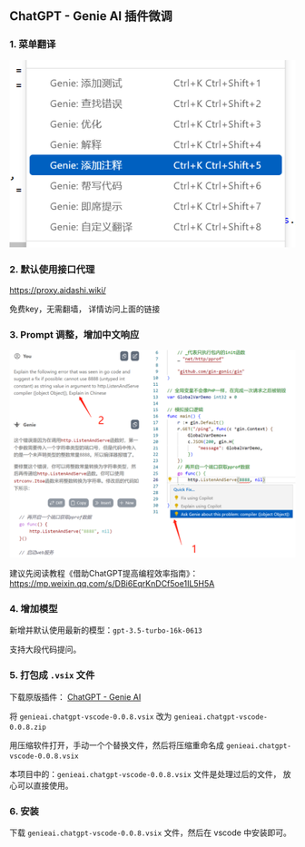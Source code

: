 ## ChatGPT - Genie AI  插件微调

### 1. 菜单翻译

![image-20230703120919524](README.assets/image-20230703120919524.png)

### 2. 默认使用接口代理

https://proxy.aidashi.wiki/

免费key，无需翻墙， 详情访问上面的链接

### 3. Prompt 调整，增加中文响应

![1](README.assets/1.png)



建议先阅读教程《借助ChatGPT提高编程效率指南》：https://mp.weixin.qq.com/s/DBi6EqrKnDCf5oe1IL5H5A

### 4. 增加模型

新增并默认使用最新的模型：`gpt-3.5-turbo-16k-0613`

支持大段代码提问。

### 5. 打包成  `.vsix` 文件


下载原版插件：
[ChatGPT - Genie AI](https://marketplace.visualstudio.com/_apis/public/gallery/publishers/genieai/vsextensions/chatgpt-vscode/0.0.8/vspackage)

将 `genieai.chatgpt-vscode-0.0.8.vsix`  改为 `genieai.chatgpt-vscode-0.0.8.zip`

用压缩软件打开，手动一个个替换文件，然后将压缩重命名成 `genieai.chatgpt-vscode-0.0.8.vsix`



本项目中的：`genieai.chatgpt-vscode-0.0.8.vsix` 文件是处理过后的文件， 放心可以直接使用。

### 6. 安装

下载 `genieai.chatgpt-vscode-0.0.8.vsix` 文件，然后在 vscode 中安装即可。
